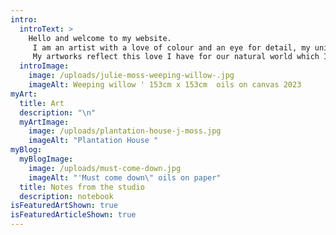 ```yaml
---
intro:
  introText: >
    Hello and welcome to my website.
     I am an artist with a love of colour and an eye for detail, my unique visual language is defined by poetic observations of the natural world. It is important to me to be connected to nature on a daily basis and to observe the rhythms of the seasons.
     My artworks reflect this love I have for our natural world which I hope you will also enjoy.
  introImage:
    image: /uploads/julie-moss-weeping-willow-.jpg
    imageAlt: Weeping willow ' 153cm x 153cm  oils on canvas 2023
myArt:
  title: Art
  description: "\n"
  myArtImage:
    image: /uploads/plantation-house-j-moss.jpg
    imageAlt: "Plantation House "
myBlog:
  myBlogImage:
    image: /uploads/must-come-down.jpg
    imageAlt: "'Must come down\" oils on paper"
  title: Notes from the studio
  description: notebook
isFeaturedArtShown: true
isFeaturedArticleShown: true
---
```

